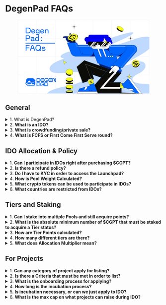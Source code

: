 # DegenPad FAQs

<figure><img src="../../.gitbook/assets/image (2).png" alt=""><figcaption></figcaption></figure>

## **General** <a href="#add7" id="add7"></a>

<details>

<summary>1. What is DegenPad?</summary>

DegenPad is a small-cap launchpad for innovative, fun and unique Web3 projects. Learn more [here](https://medium.com/@degenpad/announcing-degenpad-a-launchpad-designed-by-degens-for-degens-c6ca7a044ba7)!

</details>

<details>

<summary>2. <strong>What is an IDO?</strong></summary>

IDO stands for Initial DEX Offering. It is a method of public fundraising that pools capital from retail users by utilizing a decentralized platform as the venue for facilitating the transactions. This model is superior to the preceding ICO model because the platform can provide a higher degree of security for end users by collecting the funding and only releasing to the projects after the satisfaction of a certain criteria.

</details>

<details>

<summary>3. <strong>What is crowdfunding/private sale?</strong></summary>

The crowdfunding/private sale is a very early round of fundraising that takes place right before an IDO. Typically just a day or so before an IDO launch. These rounds tend to offer superior rates but also incur prolonged vesting periods.

</details>

<details>

<summary>4. <strong>What is FCFS or First Come First Serve round?</strong></summary>

FCFS is the acronym for First-Come-First-Serve, and it refers to the round of fundraising that becomes available to the general public after the guaranteed round. As the name might suggest, FCFS rounds are based on timing, available token supplies are sold to participants that arrive ahead of others.

</details>

## **IDO Allocation & Policy**

<details>

<summary>1. <strong>Can I participate in IDOs right after purchasing $CGPT?</strong></summary>

Almost. Before being able to participate in the IDO’s users must do two more actions. First, once $CGPT is acquired, users must make sure to have enough tier points for inclusion, if yes, then simply stake their tokens in the official staking dashboard. Second, they must pass KYC.

</details>

<details>

<summary>2. <strong>Is there a refund policy?</strong></summary>

Yes. Every IDO launch will have a “refund grace period” lasting 7–14 days on average that allows participating users added time to evaluate their decisions before finalizing the commitments.

</details>

<details>

<summary>3. <strong>Do I have to KYC in order to access the Launchpad?</strong></summary>

&#x20;Yes. KYC is required for participating at any tier level. The KYC process has been made maximally simple through our partner Blockpass. To sign up, please follow our official link: [http://url.chaingpt.org/kyc](http://url.chaingpt.org/kyc)

</details>

<details>

<summary>4. <strong>How is Pool Weight Calculated?</strong></summary>

&#x20;Pool weight is calculated based on the distribution of tier points among participating members and their corresponding tier levels. Every pool has a structured base range that is dependent on their staking tier points.

</details>

<details>

<summary>5. <strong>What crypto tokens can be used to participate in IDOs?</strong></summary>

• Stablecoins: USDT, USDC, BUSD

• Cryptocurrencies: BNB, ETH

</details>

<details>

<summary>6. <strong>What countries are restricted from IDOs?</strong></summary>

• Currently, everyone can pass a KYC and sign up for ChainGPT Pad. However, countries that have banned cryptocurrencies will not be eligible to participate in IDOs. The project will determine any countries not listed below that do not have an outright crypto ban. \
\
• Persons from the United States cannot participate in any IDO due to a lack of clear regulations in the crypto space. \
\
• Countries restricted or sanctioned include Algeria, Bangladesh, Bolivia, Central African Republic, China, Cuba, Egypt, Iran, Iraq, Morocco, Nepal, North Korea, South Sudan, Sudan, Syria, Venezuela, and Yemen.\
\
• For a full list of sanctioned countries, please refer to the directory provided by our KYC partner BlockPass:[https://www.blockpass.org/major-sanctioned-countries-lists/](https://www.blockpass.org/major-sanctioned-countries-lists/)

</details>

## **Tiers and Staking** <a href="#id-3776" id="id-3776"></a>

<details>

<summary>1. <strong>Can I stake into multiple Pools and still acquire points?</strong></summary>

Yes. If you wish to split up your $CGPT stake across different pools, the Launchpad will calculate your points based on their individual placements. The minimum number of tokens required is 1,000 $CGPT.

</details>

<details>

<summary>2. <strong>What is the absolute minimum number of $CGPT that must be staked to acquire a Tier status?</strong></summary>

The entry-level tier is Ape, which requires 2,000 points. Based on the maximum multiplier of 2x for the 365-day staking pool.

</details>

<details>

<summary>3. <strong>How are Tier Points calculated?</strong></summary>

&#x20;Tier points are calculated based on two simple factors: the number of tokens staked and the duration of the staking pool they are allocated to.

</details>

<details>

<summary>4. <strong>How many different tiers are there?</strong></summary>

&#x20;There are four tiers in the launchpad system: Ape, Chad, Shark, and Whale.

</details>

<details>

<summary>5. <strong>What does Allocation Multiplier mean?</strong></summary>

The allocation multiplier specifies the amount of tokens that participants will be able to purchase at the different tier levels. Every tier has its own corresponding allocation multiplier: Ape: 1, Chad: 4+, Shark: 10+, Whale 40+.

</details>

## **For Projects** <a href="#id-36fe" id="id-36fe"></a>

<details>

<summary>1. <strong>Can any category of project apply for listing?</strong></summary>

Yes, absolutely! Innovators from all sectors of the digital economy are invited to apply.

</details>

<details>

<summary>2. <strong>Is there a Criteria that must be met in order to list?</strong></summary>

Yes. ChainGPT upholds high-quality standards that must be met in order for a project to be given access to the LaunchPad.

</details>

<details>

<summary>3. <strong>What is the onboarding process for applying?</strong></summary>

After submitting an application, they will undergo an initial screening by the ChainGPT Team. Following the screening, projects will be put through an in-depth due diligence process. Only projects that pass the rigorous qualitative assessment are inducted into the incubator and given the rights to list their IDO on the Launchpad.

</details>

<details>

<summary>4. <strong>How long is the incubation process?</strong></summary>

The duration of the incubation program depends on the individual needs of a project, averaging around 12 months but can be as long as 18–24 months.

</details>

<details>

<summary>5. <strong>Is incubation necessary, or can we just apply to IDO?</strong></summary>

Projects are not required to be incubated to apply for an IDO listing. However, if a project decides to go through the incubation program, they must IDO via the ChainGPT Pad.

</details>

<details>

<summary>6. <strong>What is the max cap on what projects can raise during IDO?</strong></summary>

There is no set maximum. The capacity is based on a project-to-project basis. A multitude of factors will be taken into account, which help gauge potential outcomes, whenever the fundraising goals are being set, which will dictate the maximum capacity.

</details>

[\
](https://medium.com/@degenpad?source=post\_page-----9f6773ae1b3d--------------------------------)
